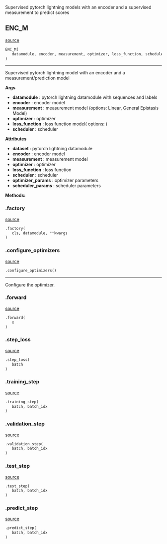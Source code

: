 Supervised pytorch lightning models with an encoder and a
supervised measurement to predict scores



## ENC_M
[source](https://github.com/AndreaGraf/Protein_ML/blob/read_the_docs/protml/models/baseline_supervised.py/#L13)
```python 
ENC_M(
   datamodule, encoder, measurement, optimizer, loss_function, scheduler = None
)
```


---
Supervised pytorch lightning model with an encoder and a measurement/prediction model


**Args**

* **datamodule**  : pytorch lightning datamodule with sequences and labels           
* **encoder**  : encoder model 
* **measurement**  : measurement model (options: Linear, General Epistasis Model)
* **optimizer**  : optimizer
* **loss_function**  : loss function model( options: )
* **scheduler**  : scheduler


**Attributes**

* **dataset**  : pytorch lightning datamodule
* **encoder**  : encoder model
* **measurement**  : measurement model
* **optimizer**  : optimizer
* **loss_function**  : loss function
* **scheduler**  : scheduler
* **optimizer_params**  : optimizer parameters
* **scheduler_params**  : scheduler parameters



**Methods:**


### .factory
[source](https://github.com/AndreaGraf/Protein_ML/blob/read_the_docs/protml/models/baseline_supervised.py/#L56)
```python
.factory(
   cls, datamodule, **kwargs
)
```


### .configure_optimizers
[source](https://github.com/AndreaGraf/Protein_ML/blob/read_the_docs/protml/models/baseline_supervised.py/#L62)
```python
.configure_optimizers()
```

---
Configure the optimizer.

### .forward
[source](https://github.com/AndreaGraf/Protein_ML/blob/read_the_docs/protml/models/baseline_supervised.py/#L72)
```python
.forward(
   x
)
```


### .step_loss
[source](https://github.com/AndreaGraf/Protein_ML/blob/read_the_docs/protml/models/baseline_supervised.py/#L78)
```python
.step_loss(
   batch
)
```


### .training_step
[source](https://github.com/AndreaGraf/Protein_ML/blob/read_the_docs/protml/models/baseline_supervised.py/#L85)
```python
.training_step(
   batch, batch_idx
)
```


### .validation_step
[source](https://github.com/AndreaGraf/Protein_ML/blob/read_the_docs/protml/models/baseline_supervised.py/#L91)
```python
.validation_step(
   batch, batch_idx
)
```


### .test_step
[source](https://github.com/AndreaGraf/Protein_ML/blob/read_the_docs/protml/models/baseline_supervised.py/#L97)
```python
.test_step(
   batch, batch_idx
)
```


### .predict_step
[source](https://github.com/AndreaGraf/Protein_ML/blob/read_the_docs/protml/models/baseline_supervised.py/#L103)
```python
.predict_step(
   batch, batch_idx
)
```

